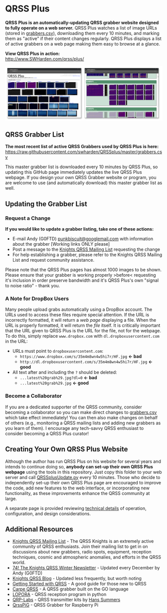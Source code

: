
# QRSS Plus

**QRSS Plus is an automatically-updating QRSS grabber website designed to fully operate on a web server.** QRSS Plus watches a list of image URLs (stored in [grabbers.csv](grabbers.csv)), downloading them every 10 minutes, and marking them as "active" if their content changes regularly. QRSS Plus displays a list of active grabbers on a web page making them easy to browse at a glance. 

**View QRSS Plus in action:**\
http://www.SWHarden.com/qrss/plus/

![](/misc/QRSSplus.png)


## QRSS Grabber List

**The most recent list of active QRSS Grabbers used by QRSS Plus is here:**
https://raw.githubusercontent.com/swharden/QRSSplus/master/grabbers.csv

This master grabber list is downloaded every 10 minutes by QRSS Plus, so updating this GitHub page immediately updates the live QRSS Plus webpage. If you design your own QRSS Grabber website or program, you are welcome to use (and automatically download) this master grabber list as well.

## Updating the Grabber List

### Request a Change
**If you would like to update a grabber listing, take one of these actions:**

* E-mail Andy (G0FTD) punkbiscuit@googlemail.com with information about the grabber [Working links ONLY please]
* Post a message to the [Knights QRSS Mailing List](https://groups.io/g/qrssknights) requesting the change
* For help establishing a grabber, please refer to the Knights QRSS Mailing List and request community assistance.

Please note that the QRSS Plus pages has almost 1000 images to be shown. Please ensure that your grabber is working properly >before< requesting it's inclusion in order preserve bandwidth and it's QRSS Plus's own "signal to noise ratio" - thank you.

### A Note for DropBox Users
Many people upload grabs automatically using a DropBox account. The URLs used to access these files require special attention. If the URL is incorrectly formatted, it will return a _web page_ displaying a file. When the URL is properly formatted, it will return the _file_ itself. It is critically important that the URL given to QRSS Plus is the URL for the file, not for the webpage. To do this, simply replace `www.dropbox.com` with `dl.dropboxusercontent.com` in the URL:

* URLs must point to `dropboxusercontent.com`:
  * `https://www.dropbox.com/s/35m4m8wn4w5hi7r/HF.jpg` **<- bad**
  * `http://dl.dropboxusercontent.com/s/35m4m8wn4w5hi7r/HF.jpg` **<- good**
* All text after and including the `?` should be deleted:
  * `...latest%20grab%29.jpg?dl=0` **<- bad**
  * `...latest%20grab%29.jpg` **<- good**

### Become a Collaborator
If you are a dedicated supporter of the QRSS community, consider becoming a collaborator so you can make direct changes to [grabbers.csv](grabbers.csv) which take effect immediately! You can then also make changes on behalf of others (e.g., monitoring a QRSS mailing lists and adding new grabbers as you learn of them). I encourage any tech-savvy QRSS enthusiast to consider becoming a QRSS Plus curator!

## Creating Your Own QRSS Plus Website

Although the author has run QRSS Plus on his website for several years and intends to continue doing so, **anybody can set-up their own QRSS Plus webpage** using the tools in this repository. Just copy this folder to your web server and call [QRSSplusUpdate.py](QRSSplusUpdate.py) every 10 minutes. Those who decide to independently set-up their own QRSS Plus page are encouraged to improve the code, add new features to the web interface, or incorporating new functionality, as these improvements enhance the QRSS community at large.

A separate page is provided reviewing [technical details](/misc/technical.md) of operation,  configuration, and design considerations.

## Additional Resources
* [Knights QRSS Mailing List](https://groups.io/g/qrssknights) - The QRSS Knights is an extremely active community of QRSS enthusiasts. Join their mailing list to get in on discussions about new grabbers, radio spots, equipment, reception techniques, cosmic and atmospheric anomalies, and efforts in the QRSS world.
* [74!
The Knights QRSS Winter Newsletter](https://swharden.com/qrss/74) - Updated every December by Andy (G0FTD)
* [Knights QRSS Blog](http://knightsqrss.blogspot.com/) - Updated less frequently, but worth noting
* [Getting Started with QRSS](http://knightsqrss.blogspot.com/2010/01/getting-started-with-qrss.html) - A good guide for those new to QRSS
* [Carpe QRSS](https://github.com/strickyak/carpe-qrss) - A QRSS grabber built on the GO language
* [LOPORA](http://www.qsl.net/pa2ohh/11lop.htm) - QRSS reception program in python
* [QRP-Labs](https://www.qrp-labs.com/) - QRSS transmitter kits by [Hans Summers](http://www.hanssummers.com)
* [QrssPiG](https://gitlab.com/hb9fxx/qrsspig) - QRSS Grabber for Raspberry Pi
